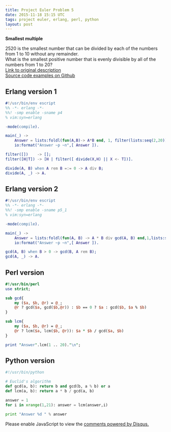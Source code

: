 ```yaml
---
title: Project Euler Problem 5
date: 2015-11-18 15:15 UTC
tags: project euler, erlang, perl, python
layout: post
---
```


<b>Smallest multiple</b>

2520 is the smallest number that can be divided by each of the numbers from 1 to 10 without any remainder.<br/>
What is the smallest positive number that is evenly divisible by all of the numbers from 1 to 20?<br/>
[Link to original description](https://projecteuler.net/problem=5)<br/>
[Source code examples on Github](https://github.com/mijkenator/pr_euler/tree/master/p5)

## Erlang version 1
```erlang
#!/usr/bin/env escript
%% -*- erlang -*-
%%! -smp enable -sname p4
% vim:syn=erlang

-mode(compile).

main(_) ->
    Answer = lists:foldl(fun(A,B)-> A*B end, 1, filter(lists:seq(2,20))),
    io:format("Answer ~p ~n",[ Answer ]).

filter([])    -> [];
filter([H|T]) -> [H | filter([ divide(X,H) || X <- T])].

divide(A, B) when A rem B =:= 0 -> A div B;
divide(A, _) -> A.

```

## Erlang version 2
```erlang
#!/usr/bin/env escript
%% -*- erlang -*-
%%! -smp enable -sname p5_1
% vim:syn=erlang

-mode(compile).

main(_) ->
    Answer = lists:foldl(fun(A, B) -> A * B div gcd(A, B) end,1,lists:seq(2,20)),
    io:format("Answer ~p ~n",[ Answer ]).

gcd(A, B) when B > 0 -> gcd(B, A rem B);
gcd(A, _) -> A.

```

## Perl version
```perl
#!/usr/bin/perl
use strict;

sub gcd{
    my ($a, $b, @r) = @_;
    @r ? gcd($a, gcd($b,@r)) : $b == 0 ? $a : gcd($b, $a % $b)
}

sub lcm{
    my ($a, $b, @r) = @_;    
    @r ? lcm($a, lcm($b, @r)): $a * $b / gcd($a, $b)
}

print "Answer".lcm(1 .. 20)."\n";

```

## Python version
```python
#!/usr/bin/python

# Euclid's algorithm
def gcd(a, b): return b and gcd(b, a % b) or a 
def lcm(a, b): return a * b / gcd(a, b)

answer = 1
for i in xrange(1,21): answer = lcm(answer,i)

print "Answer %d " % answer

```


<div id="disqus_thread"></div>
<script>
/**
* RECOMMENDED CONFIGURATION VARIABLES: EDIT AND UNCOMMENT THE SECTION BELOW TO INSERT DYNAMIC VALUES FROM YOUR PLATFORM OR CMS.
* LEARN WHY DEFINING THESE VARIABLES IS IMPORTANT: https://disqus.com/admin/universalcode/#configuration-variables
*/
/*
var disqus_config = function () {
    this.page.url = '/2015/11/18/project-euler-problem-5/'; // Replace PAGE_URL with your page's canonical URL variable
    this.page.identifier = 'pep5'; // Replace PAGE_IDENTIFIER with your page's unique identifier variable
};
*/
(function() { // DON'T EDIT BELOW THIS LINE
var d = document, s = d.createElement('script');

s.src = '//mijkenator.disqus.com/embed.js';

s.setAttribute('data-timestamp', +new Date());
(d.head || d.body).appendChild(s);
})();
</script>
<noscript>Please enable JavaScript to view the <a href="https://disqus.com/?ref_noscript" rel="nofollow">comments powered by Disqus.</a></noscript>
